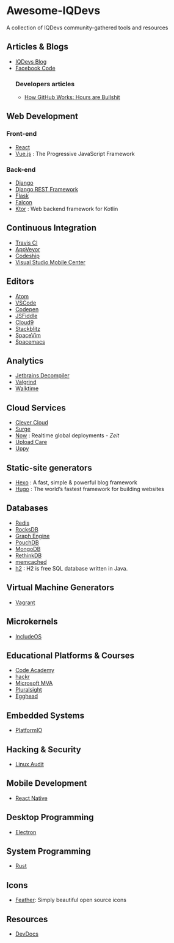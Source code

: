 # Awesome-IQDevs
A collection of IQDevs community-gathered tools and resources

## Articles & Blogs
* [IQDevs Blog](https://iqdevs.github.io)
* [Facebook Code](https://code.facebook.com/)
  ### Developers articles
  * [How GitHub Works: Hours are Bullshit](https://zachholman.com/posts/how-github-works-hours/)

## Web Development
### Front-end
  * [React](https://facebook.github.io/react/)
  * [Vue.js](https://vuejs.org) : The Progressive JavaScript Framework
### Back-end
  * [Django](https://www.djangoproject.com/)
  * [Django REST Framework](www.django-rest-framework.org/)
  * [Flask](flask.pocoo.org/)
  * [Falcon](https://falconframework.org/)
  * [Ktor](http://ktor.io) : Web backend framework for Kotlin


## Continuous Integration
* [Travis CI](https://travis-ci.org)
* [AppVeyor](https://www.appveyor.com/)
* [Codeship](http://codeship.com/)
* [Visual Studio Mobile Center](https://mobile.azure.com)

## Editors
* [Atom](atom.io)
* [VSCode](https://code.visualstudio.com/)
* [Codepen](https://codepen.io)
* [JSFiddle](jsfiddle.net)
* [Cloud9](https://c9.io)
* [Stackblitz](https://stackblitz.com/)
* [SpaceVim](http://spacevim.org/)
* [Spacemacs](http://spacevim.org/)

## Analytics
* [Jetbrains Decompiler](jetbrains.com/decompiler/)
* [Valgrind](http://valgrind.org)
* [Walktime](https://wakatime.com)

## Cloud Services
* [Clever Cloud](https://www.clever-cloud.com/)
* [Surge](https://surge.sh/)
* [Now](https://now.sh) : Realtime global deployments - _Zeit_
* [Upload Care](https://uploadcare.com)
* [Uppy](https://uppy.io/)

## Static-site generators
* [Hexo](https://hexo.io) : A fast, simple & powerful blog framework
* [Hugo](http://gohugo.io) : The world’s fastest framework for building websites

## Databases
* [Redis](https://redis.io/)
* [RocksDB](rocksdb.org/)
* [Graph Engine](https://www.graphengine.io/)
* [PouchDB](https://pouchdb.com/)
* [MongoDB](https://www.mongodb.com/)
* [RethinkDB](https://www.rethinkdb.com/)
* [memcached](https://memcached.org/)
* [h2](http://www.h2database.com) : H2 is free SQL database written in Java.

## Virtual Machine Generators
* [Vagrant](https://www.vagrantup.com)

## Microkernels
* [IncludeOS](www.includeos.org/)

## Educational Platforms & Courses
* [Code Academy](https://www.codecademy.com)
* [hackr](https://hackr.io)
* [Microsoft MVA](https://mva.microsoft.com)
* [Pluralsight](https://pluralsight.com)
* [Egghead](https://egghead.io)

## Embedded Systems
* [PlatformIO](http://platformio.org/)

## Hacking & Security
* [Linux Audit](https://linux-audit.com/)

## Mobile Development
* [React Native](https://facebook.github.io/react-native/)

## Desktop Programming
* [Electron](https://electron.atom.io)

## System Programming
* [Rust](https://www.rust-lang.org/en-US/)

## Icons
* [Feather](https://github.com/colebemis/feather): Simply beautiful open source icons

## Resources
* [DevDocs](http://devdocs.io/)

